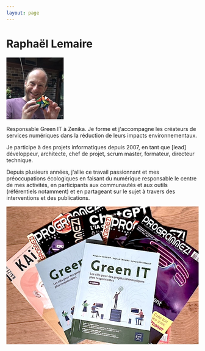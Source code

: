 ```yaml
---
layout: page
---
```

# Raphaël Lemaire

<img class="profile-picture" title="Raphaël Lemaire" src="/assets/avatar.jpg" alt="" width="150" />

Responsable Green IT à Zenika. Je forme et j'accompagne les créateurs de services numériques dans la réduction de leurs impacts environnementaux.

Je participe à des projets informatiques depuis 2007, en tant que [lead] développeur, architecte, chef de projet, scrum master, formateur, directeur technique.

Depuis plusieurs années, j'allie ce travail passionnant et mes préoccupations écologiques en faisant du numérique responsable le centre de mes activités, 
en participants aux communautés et aux outils (référentiels notamment) et en partageant sur le sujet à travers des interventions et des publications.


[<img src="/assets/publications.jpg" alt="" class="publications-img" />](/assets/publications.jpg)
